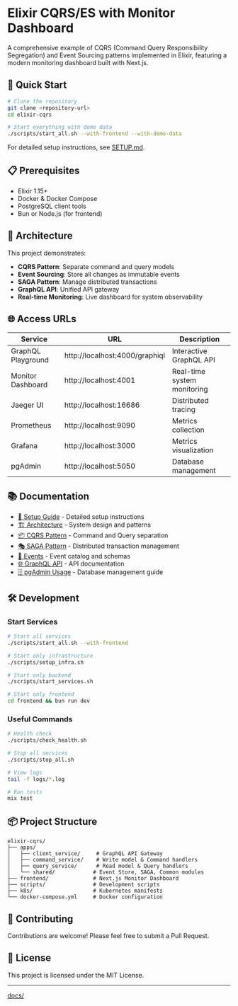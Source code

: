 # Elixir CQRS/ES with Monitor Dashboard

A comprehensive example of CQRS (Command Query Responsibility Segregation) and Event Sourcing patterns implemented in Elixir, featuring a modern monitoring dashboard built with Next.js.

## 🚀 Quick Start

```bash
# Clone the repository
git clone <repository-url>
cd elixir-cqrs

# Start everything with demo data
./scripts/start_all.sh --with-frontend --with-demo-data
```

For detailed setup instructions, see [SETUP.md](SETUP.md).

## 📋 Prerequisites

- Elixir 1.15+
- Docker & Docker Compose
- PostgreSQL client tools
- Bun or Node.js (for frontend)

## 🏦 Architecture

This project demonstrates:
- **CQRS Pattern**: Separate command and query models
- **Event Sourcing**: Store all changes as immutable events
- **SAGA Pattern**: Manage distributed transactions
- **GraphQL API**: Unified API gateway
- **Real-time Monitoring**: Live dashboard for system observability

## 🌐 Access URLs

| Service | URL | Description |
|---------|-----|------|
| GraphQL Playground | http://localhost:4000/graphiql | Interactive GraphQL API |
| Monitor Dashboard | http://localhost:4001 | Real-time system monitoring |
| Jaeger UI | http://localhost:16686 | Distributed tracing |
| Prometheus | http://localhost:9090 | Metrics collection |
| Grafana | http://localhost:3000 | Metrics visualization |
| pgAdmin | http://localhost:5050 | Database management |

## 📚 Documentation

- [📖 Setup Guide](SETUP.md) - Detailed setup instructions
- [🏗️ Architecture](docs/ARCHITECTURE.md) - System design and patterns
- [📦 CQRS Pattern](docs/CQRS.md) - Command and Query separation
- [🎭 SAGA Pattern](docs/SAGA.md) - Distributed transaction management
- [📡 Events](docs/EVENTS.md) - Event catalog and schemas
- [🌐 GraphQL API](docs/API_GRAPHQL.md) - API documentation
- [🗄️ pgAdmin Usage](docs/PGADMIN_USAGE.md) - Database management guide

## 🛠️ Development

### Start Services

```bash
# Start all services
./scripts/start_all.sh --with-frontend

# Start only infrastructure
./scripts/setup_infra.sh

# Start only backend
./scripts/start_services.sh

# Start only frontend
cd frontend && bun run dev
```

### Useful Commands

```bash
# Health check
./scripts/check_health.sh

# Stop all services
./scripts/stop_all.sh

# View logs
tail -f logs/*.log

# Run tests
mix test
```

## 📦 Project Structure

```
elixir-cqrs/
├── apps/
│   ├── client_service/     # GraphQL API Gateway
│   ├── command_service/    # Write model & Command handlers
│   ├── query_service/      # Read model & Query handlers
│   └── shared/            # Event Store, SAGA, Common modules
├── frontend/              # Next.js Monitor Dashboard
├── scripts/               # Development scripts
├── k8s/                   # Kubernetes manifests
└── docker-compose.yml     # Docker configuration
```

## 🤝 Contributing

Contributions are welcome! Please feel free to submit a Pull Request.

## 📝 License

This project is licensed under the MIT License.

---

[docs/](./docs/)
